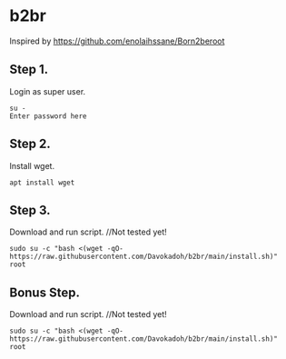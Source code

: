 # b2br
Inspired by
https://github.com/enolaihssane/Born2beroot

## Step 1.
Login as super user.

    su -
    Enter password here

## Step 2.
Install wget.

    apt install wget

## Step 3.
Download and run script. //Not tested yet!

	sudo su -c "bash <(wget -qO- https://raw.githubusercontent.com/Davokadoh/b2br/main/install.sh)" root

## Bonus Step.
Download and run script. //Not tested yet!

	sudo su -c "bash <(wget -qO- https://raw.githubusercontent.com/Davokadoh/b2br/main/install.sh)" root
